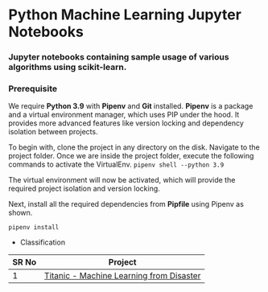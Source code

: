 # Python Machine Learning Jupyter Notebooks

### Jupyter notebooks containing sample usage of various algorithms using scikit-learn.

### Prerequisite
We require **Python 3.9** with **Pipenv** and **Git** installed. 
**Pipenv** is a package and a virtual environment manager, which uses PIP under the hood. 
It provides more advanced features like version locking and dependency isolation between projects.

To begin with, clone the project in any directory on the disk. Navigate to the project folder. Once we are inside the project folder, execute the following commands to activate the VirtualEnv.
```pipenv shell --python 3.9```

The virtual environment will now be activated, which will provide the required project isolation and version locking.

Next, install all the required dependencies from **Pipfile** using Pipenv as shown.

```pipenv install```

* Classification

SR No   | Project |
--- | --- 
1 | [Titanic - Machine Learning from Disaster](https://github.com/sumanentc/Python-Projects/tree/master/projects/Rock_Paper_Scissors)